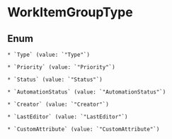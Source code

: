 
# WorkItemGroupType

## Enum


    * `Type` (value: `"Type"`)

    * `Priority` (value: `"Priority"`)

    * `Status` (value: `"Status"`)

    * `AutomationStatus` (value: `"AutomationStatus"`)

    * `Creator` (value: `"Creator"`)

    * `LastEditor` (value: `"LastEditor"`)

    * `CustomAttribute` (value: `"CustomAttribute"`)



